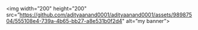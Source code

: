 
<p align=”center”>

<img width=”200" height=”200" src=”https://github.com/adityaanand0001/adityaanand0001/assets/98987504/555108e4-739a-4b65-bb27-a8e531b0f2d4" alt=”my banner”>

</p>

